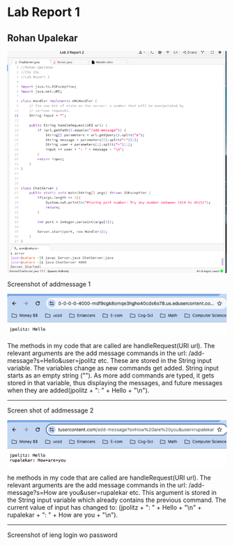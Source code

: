 
# Lab Report 1

## Rohan Upalekar

![Image](Chatservercode.png)

Screenshot of addmessage 1


![Image](addmessage1.png)


The methods in my code that are called are handleRequest(URI url). The relevant arguments are the add message commands in the url: /add-message?s=Hello&user=jpolitz etc. These are stored in the String input variable. The variables change as new commands get added. String input starts as an empty string (""). As more add commands are typed, it gets stored in that variable, thus displaying the messages, and future messages when they are added(jpolitz + ": " + Hello + "\n"). 

---
Screen shot of addmessage 2


![Image](addmessage2.png)

he methods in my code that are called are handleRequest(URI url). The relevant arguments are the add message commands in the url: /add-message?s=How are you&user=rupalekar etc. This argument is stored in the String input variable which already contains the previous command. The current value of input has changed to: (jpolitz + ": " + Hello + "\n" + rupalekar + ": " + How are you + "\n"). 

---

Screenshot of ieng login wo password
 
